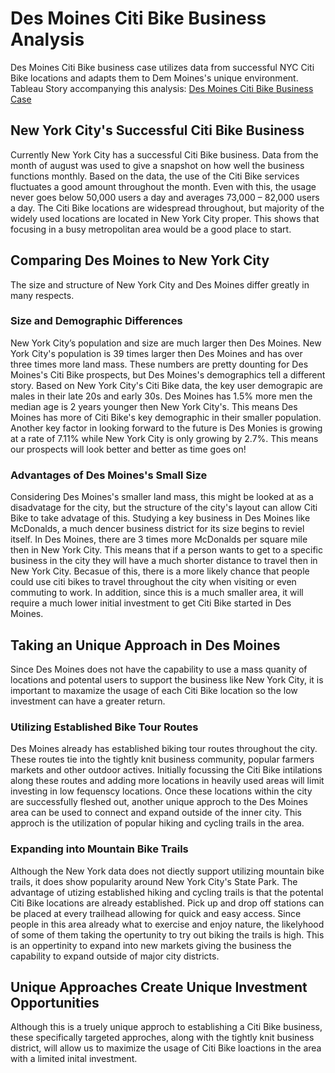 # Des Moines Citi Bike Business Analysis 
Des Moines Citi Bike business case utilizes data from successful NYC Citi Bike locations and adapts them to Dem Moines's unique environment. 
Tableau Story accompanying this analysis: [Des Moines Citi Bike Business Case](https://public.tableau.com/profile/eric.laflure#!/vizhome/citibike_data_15937523295270/DesMoinesCitiBikeBusinessCase)

## New York City's Successful Citi Bike Business
Currently New York City has a successful Citi Bike business. Data from the month of august was used to give a snapshot on how well the business functions monthly. Based on the data, the use of the Citi Bike services fluctuates a good amount throughout the month. Even with this, the usage never goes below 50,000 users a day and averages 73,000 – 82,000 users a day. The Citi Bike locations are widespread throughout, but majority of the widely used locations are located in New York City proper. This shows that focusing in a busy metropolitan area would be a good place to start.

## Comparing Des Moines to New York City
The size and structure of New York City and Des Moines differ greatly in many respects.

### Size and Demographic Differences
New York City’s population and size are much larger then Des Moines. New York City's population is 39 times larger then Des Moines and has over three times more land mass. These numbers are pretty dounting for Des Moines's Citi Bike prospects, but Des Moines's demographics tell a different story. Based on New York City's Citi Bike data, the key user demograpic are males in their late 20s and early 30s. Des Moines has 1.5% more men the median age is 2 years younger then New York City's. This means Des Moines has more of Citi Bike's key demographic in their smaller population. Another key factor in looking forward to the future is Des Monies is growing at a rate of 7.11% while New York City is only growing by 2.7%. This means our prospects will look better and better as time goes on!

### Advantages of Des Moines's Small Size
Considering Des Moines's smaller land mass, this might be looked at as a disadvatage for the city, but the structure of the city's layout can allow Citi Bike to take advatage of this. Studying a key business in Des Moines like McDonalds, a much dencer business district for its size begins to reviel itself. In Des Moines, there are 3 times more McDonalds per square mile then in New York City. This means that if a person wants to get to a specific business in the city they will have a much shorter distance to travel then in New York City. Becasue of this, there is a more likely chance that people could use citi bikes to travel throughout the city when visiting or even commuting to work. In addition, since this is a much smaller area, it will require a much lower initial investment to get Citi Bike started in Des Moines.

## Taking an Unique Approach in Des Moines
Since Des Moines does not have the capability to use a mass quanity of locations and potental users to support the business like New York City, it is important to maxamize the usage of each Citi Bike location so the low investment can have a greater return. 

### Utilizing Established Bike Tour Routes
Des Moines already has established biking tour routes throughout the city. These routes tie into the tightly knit business community, popular farmers markets and other outdoor actives. Initially focussing the Citi Bike intilations along these routes and adding more locations in heavily used areas will limit investing in low fequenscy locations. Once these locations within the city are successfully fleshed out, another unique approch to the Des Moines area can be used to connect and expand outside of the inner city. This approch is the utilization of popular hiking and cycling trails in the area.

### Expanding into Mountain Bike Trails
Although the New York data does not diectly support utilizing mountain bike trails, it does show popularity around New York City's State Park. The advantage of utizing established hiking and cycling trails is that the potental Citi Bike locations are already established. Pick up and drop off stations can be placed at every trailhead allowing for quick and easy access. Since people in this area already what to exercise and enjoy nature, the likelyhood of some of them taking the opertunity to try out biking the trails is high. This is an oppertinity to expand into new markets giving the business the capability to expand outside of major city districts. 

## Unique Approaches Create Unique Investment Opportunities
Although this is a truely unique approch to establishing a Citi Bike business, these specifically targeted approches, along with the tightly knit business district, will allow us to maximize the usage of Citi Bike loactions in the area with a limited inital investment. 
